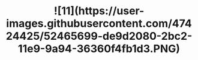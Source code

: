 
<h1 align="center">
![11](https://user-images.githubusercontent.com/47424425/52465699-de9d2080-2bc2-11e9-9a94-36360f4fb1d3.PNG)
</h1>
